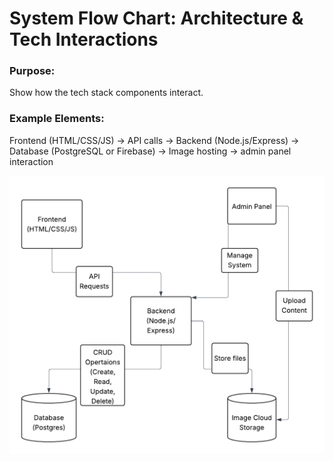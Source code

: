 # System Flow Chart: Architecture & Tech Interactions

### Purpose: 
Show how the tech stack components interact.


### Example Elements:
Frontend (HTML/CSS/JS) → API calls → Backend (Node.js/Express) → Database (PostgreSQL or Firebase) → Image hosting → admin panel interaction

<img src="./System_flow_diagram.png" alt="system Flow Chart"/>